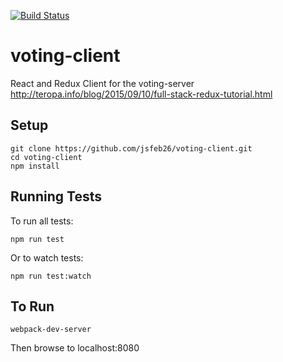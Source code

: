 [![Build Status](https://travis-ci.org/jsfeb26/voting-client.svg?branch=master)](https://travis-ci.org/jsfeb26/voting-client)
# voting-client
React and Redux Client for the voting-server 
http://teropa.info/blog/2015/09/10/full-stack-redux-tutorial.html

## Setup
```
git clone https://github.com/jsfeb26/voting-client.git
cd voting-client
npm install
```

## Running Tests
To run all tests:
```
npm run test
```
Or to watch tests:
```
npm run test:watch
```

## To Run
```
webpack-dev-server
```
Then browse to localhost:8080
